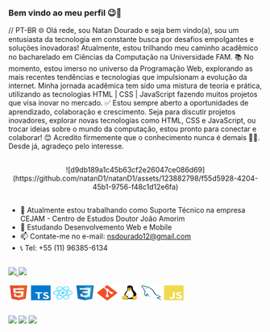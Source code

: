 ### Bem vindo ao meu perfil 😉👋
// PT-BR
🌐 Olá rede, sou Natan Dourado e seja bem vindo(a), sou um entusiasta da tecnologia em constante busca por desafios empolgantes e soluções inovadoras! Atualmente, estou trilhando meu caminho acadêmico no bacharelado em Ciências da Computação na Universidade FAM.
📚 No momento, estou imerso no universo da Programação Web, explorando as mais recentes tendências e tecnologias que impulsionam a evolução da internet. Minha jornada acadêmica tem sido uma mistura de teoria e prática, utilizando as tecnologias HTML | CSS | JavaScript fazendo muitos projetos que visa inovar no mercado.
✅ Estou sempre aberto a oportunidades de aprendizado, colaboração e crescimento. Seja para discutir projetos inovadores, explorar novas tecnologias como HTML, CSS e JavaScript, ou trocar ideias sobre o mundo da computação, estou pronto para conectar e colaborar!
😊 Acredito firmemente que o conhecimento nunca é demais 📘🤓.
Desde já, agradeço pelo interesse.
##

<div align="center">
![d9db189a1c45b63cf2e26047ce086d69](https://github.com/natanD1/natanD1/assets/123882798/f55d5928-4204-45b1-9756-f48c1d12e6fa)
</div>

##
- 🔭 Atualmente estou trabalhando como Suporte Técnico na empresa CEJAM - Centro de Estudos Doutor João Amorim
- 🌱 Estudando Desenvolvemento Web e Mobile
- 📫 Contate-me no e-mail: nsdourado12@gmail.com
- 📞 Tel: +55 (11) 96385-6134
##

<div>
  <a href="https://github.com/natanD1">
     <img height="180em" src="https://github-readme-stats.vercel.app/api?username=natanD1&show_icons=true&theme=tokyonight" />
     <img height="180em" src="https://github-readme-stats.vercel.app/api/top-langs/?username=natanD1&layout=compact&theme=tokyonight" />  
  </a>
</div>

<div style="display: inline_block"><br>
  <img align="center" alt="Rafa-HTML" height="30" width="40" src="https://raw.githubusercontent.com/devicons/devicon/master/icons/html5/html5-original.svg">
  <img align="center" alt="Rafa-Ts" height="30" width="40" src="https://raw.githubusercontent.com/devicons/devicon/master/icons/typescript/typescript-plain.svg">
  <img align="center" alt="Rafa-React" height="30" width="40" src="https://raw.githubusercontent.com/devicons/devicon/master/icons/react/react-original.svg">
  <img align="center" alt="Rafa-CSS" height="30" width="40" src="https://raw.githubusercontent.com/devicons/devicon/master/icons/css3/css3-original.svg">
  <img align="center" alt="Rafa-git" height="30" width="40" src="https://raw.githubusercontent.com/devicons/devicon/master/icons/git/git-original.svg">
  <img align="center" alt="Rafa-linux" height="30" width="40" src="https://raw.githubusercontent.com/devicons/devicon/master/icons/linux/linux-original.svg">
  <img align="center" alt="Rafa-mysql" height="30" width="40" src="https://raw.githubusercontent.com/devicons/devicon/master/icons/mysql/mysql-original.svg">
  <img align="center" alt="Rafa-Js" height="30" width="40" src="https://raw.githubusercontent.com/devicons/devicon/master/icons/javascript/javascript-plain.svg">
</div>

##
<div> 
    <a href="https://www.linkedin.com/in/natandourado/" target="_blank"><img src="https://img.shields.io/badge/-LinkedIn-%230077B5?style=for-the-badge&logo=linkedin&logoColor=white" target="_blank"></a> 
    <a href = "mailto:nsdourado12@gmail.com"><img src="https://img.shields.io/badge/-Gmail-%23333?style=for-the-badge&logo=gmail&logoColor=white" target="_blank"></a>
  <a href="https://www.instagram.com/inlovewithnatan/" target="_blank"><img src="https://img.shields.io/badge/-Instagram-%23E4405F?style=for-the-badge&logo=instagram&logoColor=white" target="_blank"></a>
</div>
